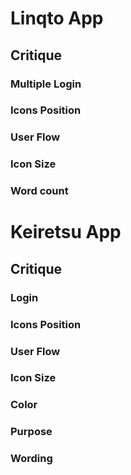 # Linqto App

## Critique

### Multiple Login
### Icons Position 
### User Flow 
### Icon Size
### Word count

# Keiretsu App

## Critique

### Login
### Icons Position 
### User Flow 
### Icon Size
### Color
### Purpose
### Wording

